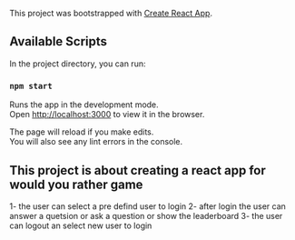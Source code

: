 This project was bootstrapped with [Create React App](https://github.com/facebook/create-react-app).

## Available Scripts

In the project directory, you can run:

### `npm start`

Runs the app in the development mode.<br />
Open [http://localhost:3000](http://localhost:3000) to view it in the browser.

The page will reload if you make edits.<br />
You will also see any lint errors in the console.

## This project is about creating a react app for would you rather game 
1- the user can select a pre defind user to login 
2- after login the user can answer a quetsion or ask a question or show the leaderboard 
3- the user can logout an select new user to login 
